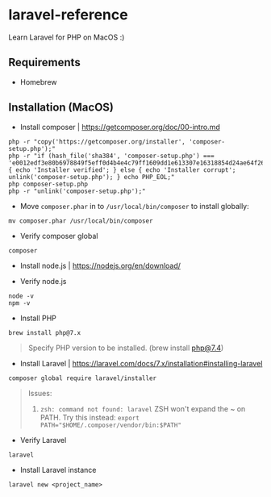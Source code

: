 # laravel-reference

Learn Laravel for PHP on MacOS :)

## Requirements

- Homebrew

## Installation (MacOS)

- Install composer | https://getcomposer.org/doc/00-intro.md

```
php -r "copy('https://getcomposer.org/installer', 'composer-setup.php');"
php -r "if (hash_file('sha384', 'composer-setup.php') === 'e0012edf3e80b6978849f5eff0d4b4e4c79ff1609dd1e613307e16318854d24ae64f26d17af3ef0bf7cfb710ca74755a') { echo 'Installer verified'; } else { echo 'Installer corrupt'; unlink('composer-setup.php'); } echo PHP_EOL;"
php composer-setup.php
php -r "unlink('composer-setup.php');"
```

- Move `composer.phar` in to `/usr/local/bin/composer` to install globally:

```
mv composer.phar /usr/local/bin/composer
```

- Verify composer global

```
composer
```

- Install node.js | https://nodejs.org/en/download/

- Verify node.js

```
node -v
npm -v
```

- Install PHP

```
brew install php@7.x
```

> Specify PHP version to be installed. (brew install php@7.4)

- Install Laravel | https://laravel.com/docs/7.x/installation#installing-laravel

```
composer global require laravel/installer
```

> Issues:
>
> 1. `zsh: command not found: laravel`
>    ZSH won't expand the ~ on PATH. Try this instead:
>    `export PATH="$HOME/.composer/vendor/bin:$PATH"`

- Verify Laravel

```
laravel
```

- Install Laravel instance

```
laravel new <project_name>
```
